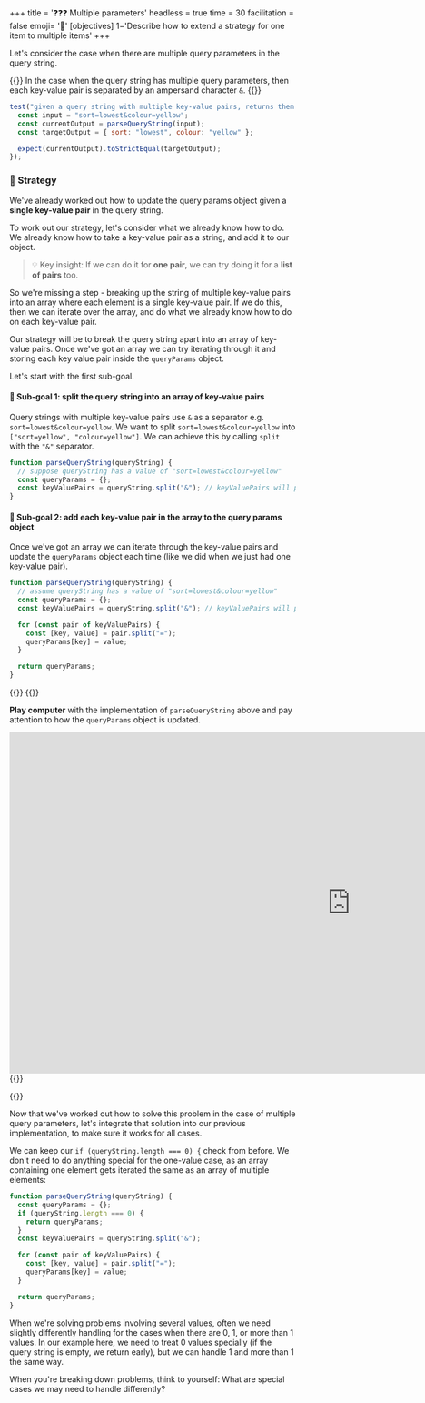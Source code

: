 +++
title = '❓❓❓ Multiple parameters'
headless = true
time = 30
facilitation = false
emoji= '🧩'
[objectives]
    1='Describe how to extend a strategy for one item to multiple items'
+++

Let's consider the case when there are multiple query parameters in the query string.

{{<note type="tip" title="Recall">}}
In the case when the query string has multiple query parameters, then each key-value pair is separated by an ampersand character `&`.
{{</note>}}

```js
test("given a query string with multiple key-value pairs, returns them in object form", function () {
  const input = "sort=lowest&colour=yellow";
  const currentOutput = parseQueryString(input);
  const targetOutput = { sort: "lowest", colour: "yellow" };

  expect(currentOutput).toStrictEqual(targetOutput);
});
```

### 🧭 Strategy

We've already worked out how to update the query params object given a **single key-value pair** in the query string.

To work out our strategy, let's consider what we already know how to do. We already know how to take a key-value pair as a string, and add it to our object.

> 💡 Key insight: If we can do it for **one pair**, we can try doing it for a **list of pairs** too.

So we're missing a step - breaking up the string of multiple key-value pairs into an array where each element is a single key-value pair. If we do this, then we can iterate over the array, and do what we already know how to do on each key-value pair.

Our strategy will be to break the query string apart into an array of key-value pairs. Once we've got an array we can try iterating through it and storing each key value pair inside the `queryParams` object.

Let's start with the first sub-goal.

#### 🎯 Sub-goal 1: split the query string into an array of key-value pairs

Query strings with multiple key-value pairs use `&` as a separator e.g. `sort=lowest&colour=yellow`. We want to split `sort=lowest&colour=yellow` into `["sort=yellow", "colour=yellow"]`. We can achieve this by calling `split` with the `"&"` separator.

```js {linenos=table,hl_lines=[4] ,linenostart=1}
function parseQueryString(queryString) {
  // suppose queryString has a value of "sort=lowest&colour=yellow"
  const queryParams = {};
  const keyValuePairs = queryString.split("&"); // keyValuePairs will point to ["sort=yellow", "colour=yellow"]
}
```

#### 🎯 Sub-goal 2: add each key-value pair in the array to the query params object

Once we've got an array we can iterate through the key-value pairs and update the `queryParams` object each time (like we did when we just had one key-value pair).

```js {linenos=table,hl_lines=["6-9"] ,linenostart=1}
function parseQueryString(queryString) {
  // assume queryString has a value of "sort=lowest&colour=yellow"
  const queryParams = {};
  const keyValuePairs = queryString.split("&"); // keyValuePairs will point to ["sort=yellow", "colour=yellow"]

  for (const pair of keyValuePairs) {
    const [key, value] = pair.split("=");
    queryParams[key] = value;
  }

  return queryParams;
}
```

{{<tabs>}}
{{<tab name="🎮 Play computer">}}

**Play computer** with the implementation of `parseQueryString` above and pay attention to how the `queryParams` object is updated.

<iframe title="parse-query-solution" width="1200" height="600" frameborder="0" src="https://pythontutor.com/iframe-embed.html#code=function%20parseQueryString%28queryString%29%20%7B%0A%0A%20%20const%20queryParams%20%3D%20%7B%7D%3B%0A%20%20const%20keyValuePairs%20%3D%20queryString.split%28%22%26%22%29%3B%20%0A%20%20for%20%28const%20pair%20of%20keyValuePairs%29%20%7B%0A%20%20%20%20const%20%5Bkey,%20value%5D%20%3D%20pair.split%28%22%3D%22%29%3B%0A%20%20%20%20queryParams%5Bkey%5D%20%3D%20value%3B%0A%20%20%7D%0A%0A%20%20return%20queryParams%3B%0A%7D%0A%0AparseQueryString%28%22sort%3Dlowest%26colour%3Dyellow%22%29%3B&codeDivHeight=400&codeDivWidth=350&cumulative=false&curInstr=20&heapPrimitives=nevernest&origin=opt-frontend.js&py=js&rawInputLstJSON=%5B%5D&textReferences=false"> </iframe>
{{</tab>}}

{{</tabs>}}

Now that we've worked out how to solve this problem in the case of multiple query parameters, let's integrate that solution into our previous implementation, to make sure it works for all cases.

We can keep our `if (queryString.length === 0) {` check from before. We don't need to do anything special for the one-value case, as an array containing one element gets iterated the same as an array of multiple elements:

```js
function parseQueryString(queryString) {
  const queryParams = {};
  if (queryString.length === 0) {
    return queryParams;
  }
  const keyValuePairs = queryString.split("&");

  for (const pair of keyValuePairs) {
    const [key, value] = pair.split("=");
    queryParams[key] = value;
  }

  return queryParams;
}
```

When we're solving problems involving several values, often we need slightly differently handling for the cases when there are 0, 1, or more than 1 values. In our example here, we need to treat 0 values specially (if the query string is empty, we return early), but we can handle 1 and more than 1 the same way.

When you're breaking down problems, think to yourself: What are special cases we may need to handle differently?
